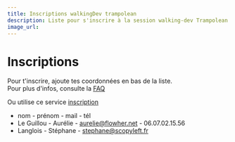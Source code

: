 ```yaml
---
title: Inscriptions walkingDev trampolean
description: Liste pour s'inscrire à la session walking-dev Trampolean
image_url:
---
```



# Inscriptions

Pour t'inscrire, ajoute tes coordonnées en bas de la liste.  
Pour plus d'infos, consulte la [FAQ](http://walkingdev.fr/#walkingdev/trampolean/blob/master/v31/faq.md)  

Ou utilise ce service [inscription](https://www.eventbrite.fr/e/billets-journee-dexploration-lean-startup-itinerante-pour-tester-et-valider-son-projet-32122368870)

* nom - prénom - mail - tél
* Le Guillou - Aurélie - aurelie@flowher.net - 06.07.02.15.56
* Langlois - Stéphane - stephane@scopyleft.fr
